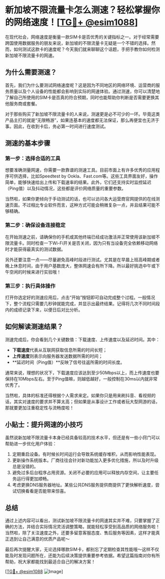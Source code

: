 # 新加坡不限流量卡怎么测速？轻松掌握你的网络速度！[[TG💪+ @esim1088](https://t.me/s/esim1088)]

在现代社会，网络速度是衡量一款SIM卡是否优秀的关键指标之一。对于经常需要跨国使用数据服务的朋友来说，新加坡的不限流量卡无疑是一个不错的选择。然而，如何测试这款卡的速度呢？今天我们就来聊聊这个话题，手把手教你如何检测新加坡不限流量卡的网速。

## 为什么需要测速？

首先，我们为什么要测试网络速度呢？这是因为不同地区的网络环境、运营商的服务质量以及个人设备的性能都会影响到实际的网速体验。通过测速，你可以清楚地了解自己所使用的SIM卡是否真的符合预期，同时也能帮助你判断是否需要更换其他服务商或套餐。

对于那些购买了新加坡不限流量卡的人来说，测速更是必不可少的一环。毕竟这类产品主打的就是“无限畅游”，如果连基本的速度都无法保证，那么再便宜也无济于事。因此，在收到卡后，务必第一时间进行速度测试。

## 测速的基本步骤

### 第一步：选择合适的工具

想要准确测量网速，你需要一款靠谱的测速工具。目前市面上有许多优秀的应用程序可供选择，比如Speedtest by Ookla、Fast.com等。这些工具界面友好，操作简单，能够快速给出上传和下载速率的结果。此外，它们还支持实时监控延迟（Ping值）以及抖动情况，这些都是评价网络质量的重要参数。

当然啦，如果你更倾向于手动测试的话，也可以访问各大运营商官网提供的在线测速页面。不过相比专业软件而言，这种方式可能会稍微复杂一点，并且结果可能不够精确。

### 第二步：确保设备连接稳定

在开始测速之前，请确保你的手机或其他终端已经成功激活并正常使用该新加坡不限流量卡。同时检查一下Wi-Fi开关是否关闭，因为只有当设备完全依赖移动网络时才能获得最真实的测试数据。

另外还要注意一点——尽量避免高峰时段进行测试。尤其是在早晨上班高峰期或者晚上休息时间，由于用户基数庞大，整体网速会有所下降。所以最好挑选中午或下午空闲的时候来进行实验哦！

### 第三步：执行具体操作

打开你选定好的测速应用后，点击“开始”按钮即可自动完成整个过程。一般情况下，整个流程只需要几秒钟就能完成，并显示出最终结果。记得将几次不同时间段内的成绩记录下来，以便日后对比分析。

## 如何解读测速结果？

测速完成后，你会看到几个关键数值：下载速度、上传速度以及延迟时间。其中：

- **下载速度**代表从互联网获取信息所需的时间长短；
- **上传速度**则表示向服务器发送数据所需的时间；
- **延迟时间（Ping值）**反映了信号往返所需的时间长度。

通常来说，理想的状况下，下载速度应该达到至少50Mbps以上，而上传速度也要保持在10Mbps左右。至于Ping值嘛，则越低越好，一般控制在30ms以内就非常优秀了。

当然啦，具体的标准还得根据个人需求来定。如果你只是用来刷抖音、看视频的话，其实对速度的要求并不算太高；但如果是从事设计工作或者玩大型网游的话，那就要更加注重稳定性与流畅度啦！

## 小贴士：提升网速的小技巧

虽然说新加坡不限流量卡本身已经具备较高的技术水平，但还是有一些小窍门可以帮助进一步优化用户体验：

1. 定期重启设备。有时候长时间运行会导致系统缓存堆积，从而影响性能表现。
2. 更新操作系统版本。厂商往往会针对新功能加入更多优化措施，所以及时升级总是没错的。
3. 避免过多后台程序占用资源。关闭不必要的应用可以释放内存空间，让主要任务运行得更加顺畅。
4. 考虑更换DNS服务器地址。某些公共DNS服务提供商提供了更快解析速度，尝试切换看看是否能带来惊喜。

## 总结

通过上述内容可以看出，测试新加坡不限流量卡的网速其实并不难，只要掌握了正确的方法，并结合实际情况灵活调整策略，就能轻松享受到高品质的网络服务啦！当然啦，除了关注速度之外，还要多留意客服态度、售后服务等因素，这样才能真正选到让自己满意的优质产品呢～

最后再次提醒大家，无论选择哪款SIM卡，都别忘了定期检查其性能哦～这样不仅能及时发现问题所在，还能为后续决策提供重要参考依据。希望这篇指南对你有所帮助，祝大家都能找到最适合自己的解决方案！

[[TG💪+ @esim1088](https://t.me/s/esim1088) ![Image](https://i.postimg.cc/4NQfJmqS/Snipaste-2025-05-13-00-14-12.png)]